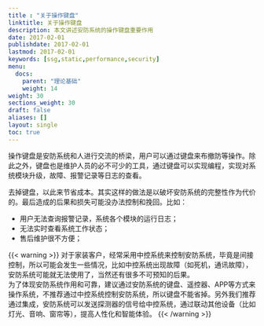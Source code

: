 ```yaml
---
title : "关于操作键盘"
linktitle: 关于操作键盘
description: 本文讲述安防系统的操作键盘重要作用
date: 2017-02-01
publishdate: 2017-02-01
lastmod: 2017-02-01
keywords: [ssg,static,performance,security]
menu:
  docs:
    parent: "理论基础"
    weight: 14
weight: 30
sections_weight: 30
draft: false
aliases: []
layout: single
toc: true
---
```


操作键盘是安防系统和人进行交流的桥梁，用户可以通过键盘来布撤防等操作。除此之外，键盘也是维护人员的必不可少的工具，通过键盘可以实现编程，实现对系统模块升级，故障、报警记录等日志的查看。

去掉键盘，以此来节省成本。其实这样的做法是以破坏安防系统的完整性作为代价的。最后造成的后果和损失可能没办法控制和挽回。比如：

- 用户无法查询报警记录，系统各个模块的运行日志；
- 无法实时查看系统工作状态；
- 售后维护很不方便；

{{< warning >}}
对于家装客户，经常采用中控系统来控制安防系统，毕竟是间接控制，所以可能会发生一些情况，比如中控系统出现故障（如死机，通讯故障），安防系统可能就无法使用了，当然还有很多不可预知的后果。  
为了体现安防系统作用和可靠，建议通过安防系统的键盘、遥控器、APP等方式来操作系统，不推荐通过中控系统控制安防系统，所以键盘不能省掉。另外我们推荐通过集成，安防系统可以发送探测器的信号给中控系统，通过联动其他设备（比如灯光、音响、窗帘等），提高人性化和智能体验。
{{< /warning >}}
